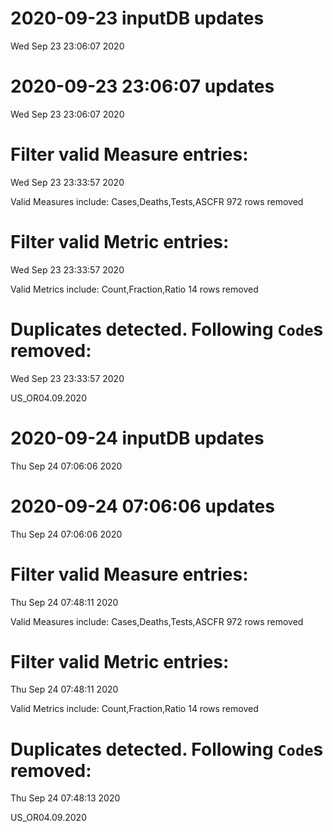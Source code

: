 
# 2020-09-23 inputDB updates 
 Wed Sep 23 23:06:07 2020 


# 2020-09-23 23:06:07 updates 
 Wed Sep 23 23:06:07 2020 


# Filter valid Measure entries: 
 Wed Sep 23 23:33:57 2020 

Valid Measures include: Cases,Deaths,Tests,ASCFR
 972 rows removed
# Filter valid Metric entries: 
 Wed Sep 23 23:33:57 2020 

Valid Metrics include: Count,Fraction,Ratio
 14 rows removed
# Duplicates detected. Following `Code`s removed: 
 Wed Sep 23 23:33:57 2020 

US_OR04.09.2020
# 2020-09-24 inputDB updates 
 Thu Sep 24 07:06:06 2020 


# 2020-09-24 07:06:06 updates 
 Thu Sep 24 07:06:06 2020 


# Filter valid Measure entries: 
 Thu Sep 24 07:48:11 2020 

Valid Measures include: Cases,Deaths,Tests,ASCFR
 972 rows removed
# Filter valid Metric entries: 
 Thu Sep 24 07:48:11 2020 

Valid Metrics include: Count,Fraction,Ratio
 14 rows removed
# Duplicates detected. Following `Code`s removed: 
 Thu Sep 24 07:48:13 2020 

US_OR04.09.2020